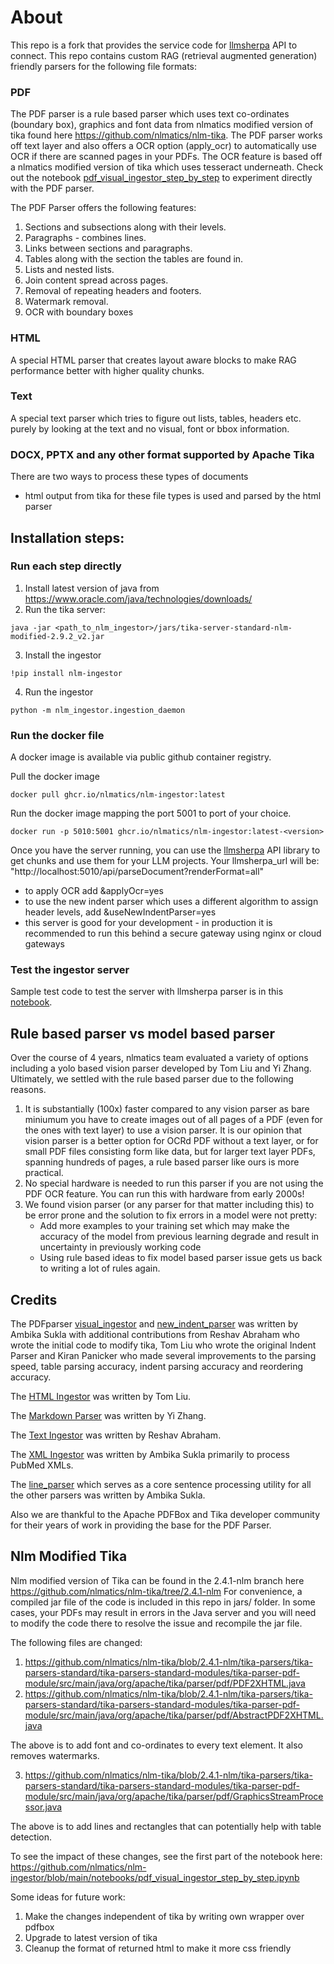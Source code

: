 # About

This repo is a fork that provides the service code for [llmsherpa](https://github.com/nlmatics/llmsherpa) API to connect. 
This repo contains custom RAG (retrieval augmented generation) friendly parsers for the following file formats:
### PDF
The PDF parser is a rule based parser which uses text co-ordinates (boundary box), graphics and font data from nlmatics modified version of tika found here https://github.com/nlmatics/nlm-tika.
The PDF parser works off text layer and also offers a OCR option (apply_ocr) to automatically use OCR if there are scanned pages in your PDFs. The OCR feature is based off a nlmatics modified version of tika which uses tesseract underneath.
Check out the notebook [pdf_visual_ingestor_step_by_step](notebooks/pdf_visual_ingestor_step_by_step.ipynb) to experiment directly with the PDF parser.

The PDF Parser offers the following features:

1. Sections and subsections along with their levels.
2. Paragraphs - combines lines.
3. Links between sections and paragraphs.
5. Tables along with the section the tables are found in.
6. Lists and nested lists.
7. Join content spread across pages.
8. Removal of repeating headers and footers.
9. Watermark removal.
10. OCR with boundary boxes

### HTML
A special HTML parser that creates layout aware blocks to make RAG performance better with higher quality chunks. 
### Text
A special text parser which tries to figure out lists, tables, headers etc. purely by looking at the text and no visual, font or bbox information.
### DOCX, PPTX and any other format supported by Apache Tika
There are two ways to process these types of documents
- html output from tika for these file types is used and parsed by the html parser

## Installation steps:
### Run each step directly
1. Install latest version of java from https://www.oracle.com/java/technologies/downloads/
2. Run the tika server:
```
java -jar <path_to_nlm_ingestor>/jars/tika-server-standard-nlm-modified-2.9.2_v2.jar
```
3. Install the ingestor
```
!pip install nlm-ingestor
```
4. Run the ingestor
```
python -m nlm_ingestor.ingestion_daemon
```
### Run the docker file
A docker image is available via public github container registry. 

Pull the docker image
```
docker pull ghcr.io/nlmatics/nlm-ingestor:latest
```
Run the docker image mapping the port 5001 to port of your choice. 
```
docker run -p 5010:5001 ghcr.io/nlmatics/nlm-ingestor:latest-<version>
```
Once you have the server running, you can use the [llmsherpa](https://github.com/nlmatics/llmsherpa) API library to get chunks and use them for your LLM projects. Your llmsherpa_url will be:
"http://localhost:5010/api/parseDocument?renderFormat=all"
- to apply OCR add &applyOcr=yes
- to use the new indent parser which uses a different algorithm to assign header levels, add &useNewIndentParser=yes
- this server is good for your development - in production it is recommended to run this behind a secure gateway using nginx or cloud gateways

### Test the ingestor server
Sample test code to test the server with llmsherpa parser is in this [notebook](notebooks/test_llmsherpa_api.ipynb).

## Rule based parser vs model based parser
Over the course of 4 years, nlmatics team evaluated a variety of options including a yolo based vision parser developed by Tom Liu and Yi Zhang. Ultimately, we settled with the rule based parser due to the following reasons.
1. It is substantially (100x) faster compared to any vision parser as bare miniumum you have to create images out of all pages of a PDF (even for the ones with text layer) to use a vision parser. It is our opinion that vision parser is a better option for OCRd PDF without a text layer, or for small PDF files consisting form like data, but for larger text layer PDFs, spanning hundreds of pages, a rule based parser like ours is more practical.
2. No special hardware is needed to run this parser if you are not using the PDF OCR feature. You can run this with hardware from early 2000s!
3. We found vision parser (or any parser for that matter including this) to be error prone and the solution to fix errors in a model were not pretty:
    - Add more examples to your training set which may make the accuracy of the model from previous learning degrade and result in uncertainty in previously working code
    - Using rule based ideas to fix model based parser issue gets us back to writing a lot of rules again.

## Credits
The PDFparser [visual_ingestor](nlm_ingestor/ingestor/visual_ingestor/visual_ingestor.py) and [new_indent_parser](nlm_ingestor/ingestor/visual_ingestor/new_indent_parser.py) was written by Ambika Sukla with additional contributions from Reshav Abraham who wrote the initial code to modify tika, Tom Liu who wrote the original Indent Parser and Kiran Panicker who made several improvements to the parsing speed, table parsing accuracy, indent parsing accuracy and reordering accuracy. 

The [HTML Ingestor](nlm_ingestor/ingestor/html_ingestor.py) was written by Tom Liu.

The [Markdown Parser](nlm_ingestor/file_parser/markdown_parser.py) was written by Yi Zhang.

The [Text Ingestor](nlm_ingestor/ingestor/text_ingestor.py) was written by Reshav Abraham.

The [XML Ingestor](nlm_ingestor/ingestor/xml_ingestor.py) was written by Ambika Sukla primarily to process PubMed XMLs.

The [line_parser](nlm_ingestor/ingestor/line_parser.py) which serves as a core sentence processing utility for all the other parsers was written by Ambika Sukla. 

Also we are thankful to the Apache PDFBox and Tika developer community for their years of work in providing the base for the PDF Parser. 

## Nlm Modified Tika
Nlm modified version of Tika can be found in the 2.4.1-nlm branch here https://github.com/nlmatics/nlm-tika/tree/2.4.1-nlm
For convenience, a compiled jar file of the code is included in this repo in jars/ folder.
In some cases, your PDFs may result in errors in the Java server and you will need to modify the code there to resolve the issue and recompile the jar file.

The following files are changed: 

1) https://github.com/nlmatics/nlm-tika/blob/2.4.1-nlm/tika-parsers/tika-parsers-standard/tika-parsers-standard-modules/tika-parser-pdf-module/src/main/java/org/apache/tika/parser/pdf/PDF2XHTML.java
2) https://github.com/nlmatics/nlm-tika/blob/2.4.1-nlm/tika-parsers/tika-parsers-standard/tika-parsers-standard-modules/tika-parser-pdf-module/src/main/java/org/apache/tika/parser/pdf/AbstractPDF2XHTML.java

The above is to add font and co-ordinates to every text element. It also removes watermarks.

3) https://github.com/nlmatics/nlm-tika/blob/2.4.1-nlm/tika-parsers/tika-parsers-standard/tika-parsers-standard-modules/tika-parser-pdf-module/src/main/java/org/apache/tika/parser/pdf/GraphicsStreamProcessor.java

The above is to add lines and rectangles that can potentially help with table detection.

To see the impact of these changes, see the first part of the notebook here: https://github.com/nlmatics/nlm-ingestor/blob/main/notebooks/pdf_visual_ingestor_step_by_step.ipynb

Some ideas for future work:
1) Make the changes independent of tika by writing own wrapper over pdfbox
2) Upgrade to latest version of tika 
3) Cleanup the format of returned html to make it more css friendly
